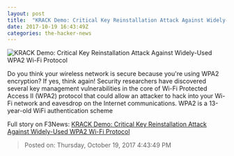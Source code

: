 ```yaml
---
layout: post
title:  "KRACK Demo: Critical Key Reinstallation Attack Against Widely-Used WPA2 Wi-Fi Protocol"
date: 2017-10-19 16:43:49Z
categories: the-hacker-news
---
```


![KRACK Demo: Critical Key Reinstallation Attack Against Widely-Used WPA2 Wi-Fi Protocol](https://4.bp.blogspot.com/-V8dDL9Kefnc/WeRTm2l5ATI/AAAAAAAAuY0/MEaxpP-Xiogl9mWcFyr4J03EzrG2zxZMwCLcBGAs/s1600/wpa2-krack-wifi-hacking.png)

Do you think your wireless network is secure because you're using WPA2 encryption? If yes, think again! Security researchers have discovered several key management vulnerabilities in the core of Wi-Fi Protected Access II (WPA2) protocol that could allow an attacker to hack into your Wi-Fi network and eavesdrop on the Internet communications. WPA2 is a 13-year-old WiFi authentication scheme


Full story on F3News: [KRACK Demo: Critical Key Reinstallation Attack Against Widely-Used WPA2 Wi-Fi Protocol](http://www.f3nws.com/n/ksKjDJ)

> Posted on: Thursday, October 19, 2017 4:43:49 PM
